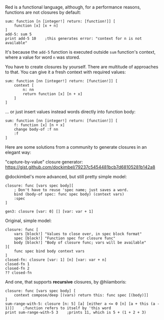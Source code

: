 Red is a functional language, although, for a performance reasons, functions are not closures by default:
```red
sum: function [n [integer!] return: [function!]] [
	function [x] [x + n]
]
add-5: sum 5
print add-5 10    ;this generates error: "context for n is not available"
```
It's because the `add-5` function is executed outside `sum` function's context, where a value for word `n` was stored.

You have to create closures by yourself. There are multitude of approaches to that. You can give it a fresh context with required values:
```red
sum: function [nn [integer!] return: [function!]] [
	context [
		n: nn
		return function [x] [n + x]
	]
]
```
... or just insert values instead words directly into function body:

```red
sum: function [nn [integer!] return: [function!]] [
	f: function [x] [n + x]
	change body-of :f nn
	:f
]
```

Here are some solutions from a community to generate closures in an elegant way:

"capture-by-value" closure generator: https://gist.github.com/dockimbel/79237c5454481bcb7d68105281b142a8

@dockimbel's more advanced, but still pretty simple model:

```red
closure: func [vars spec body][
    ; Don't have to reuse 'spec name; just saves a word.
    bind (body-of spec: func spec body) (context vars)
    :spec
]

gen3: closure [var: 0] [] [var: var + 1]
```

Original, simple model:

```red
closure: func [
    vars [block!] "Values to close over, in spec block format"
    spec [block!] "Function spec for closure func"
    body [block!] "Body of closure func; vars will be available"
][
    func spec bind body context vars
]
closed-fn: closure [var: 1] [n] [var: var + n]
closed-fn 1
closed-fn 2
?? closed-fn
```

And one, that supports **recursive** closures, by @hiiamboris:
```red
closure: func [vars spec body] [
	context compose/deep [(vars) return this: func spec [(body)]]
]
sum-range-with-5: closure [n: 5] [a] [either a <= 0 [n] [a + this (a - 1)]]    ;function refers to itself by 'this word
print sum-range-with-5 3    ;prints 11, which is 5 + (1 + 2 + 3)
```


